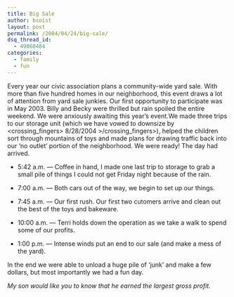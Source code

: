 ```yaml
---
title: Big Sale
author: bsoist
layout: post
permalink: /2004/04/24/big-sale/
dsq_thread_id:
  - 49868484
categories:
  - family
  - fun
---
```

Every year our civic association plans a community-wide yard sale. With more than five hundred homes in our neighborhood, this event draws a lot of attention from yard sale junkies. Our first opportunity to participate was in May 2003. Billy and Becky were thrilled but rain spoiled the entire weekend. We were anxiously awaiting this year&#8217;s event.We made three trips to our storage unit (which we have vowed to downsize by &lt;crossing\_fingers&gt; 8/28/2004 &gt;/crossing\_fingers&gt;), helped the children sort through mountains of toys and made plans for drawing traffic back into our &#8216;no outlet&#8217; portion of the neighborhood. We were ready! The day had arrived.

  * 5:42 a.m. &#8212; Coffee in hand, I made one last trip to storage to grab a small pile of things I could not get Friday night because of the rain.

  * 7:00 a.m. &#8212; Both cars out of the way, we begin to set up our things.

  * 7:45 a.m. &#8212; Our first rush. Our first two cutomers arrive and clean out the best of the toys and bakeware.

  * 10:00 a.m. &#8212; Terri holds down the operation as we take a walk to spend some of our profits.

  * 1:00 p.m. &#8212; Intense winds put an end to our sale (and make a mess of the yard).

In the end we were able to unload a huge pile of &#8216;junk&#8217; and make a few dollars, but most importantly we had a fun day.


<address>
  My son would like you to know that he earned the largest gross profit.
</address>

